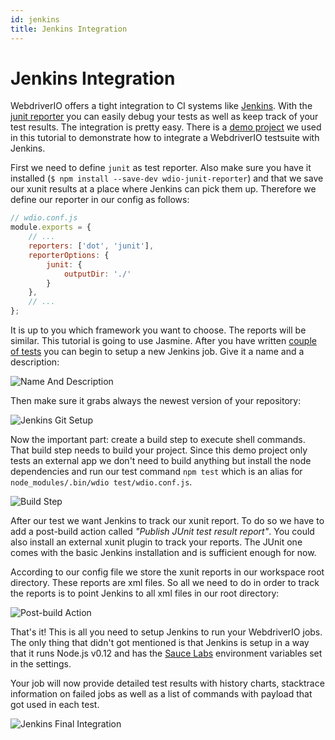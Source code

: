 ```yaml
---
id: jenkins
title: Jenkins Integration
---
```


Jenkins Integration
===================

WebdriverIO offers a tight integration to CI systems like [Jenkins](https://jenkins-ci.org/). With the [junit reporter](https://github.com/webdriverio/wdio-junit-reporter) you can easily debug your tests as well as keep track of your test results. The integration is pretty easy. There is a [demo project](https://github.com/christian-bromann/wdio-demo) we used in this tutorial to demonstrate how to integrate a WebdriverIO testsuite with Jenkins.

First we need to define `junit` as test reporter. Also make sure you have it installed (`$ npm install --save-dev wdio-junit-reporter`) and that we save our xunit results at a place where Jenkins can pick them up. Therefore we define our reporter in our config as follows:

```js
// wdio.conf.js
module.exports = {
    // ...
    reporters: ['dot', 'junit'],
    reporterOptions: {
        junit: {
            outputDir: './'
        }
    },
    // ...
};
```

It is up to you which framework you want to choose. The reports will be similar. This tutorial is going to use Jasmine. After you have written [couple of tests](https://github.com/christian-bromann/wdio-demo/tree/master/test/specs) you can begin to setup a new Jenkins job. Give it a name and a description:

![Name And Description](/images/jenkins-jobname.png "Name And Description")

Then make sure it grabs always the newest version of your repository:

![Jenkins Git Setup](/images/jenkins-gitsetup.png "Jenkins Git Setup")

Now the important part: create a build step to execute shell commands. That build step needs to build your project. Since this demo project only tests an external app we don't need to build anything but install the node dependencies and run our test command `npm test` which is an alias for `node_modules/.bin/wdio test/wdio.conf.js`.

![Build Step](/images/jenkins-runjob.png "Build Step")

After our test we want Jenkins to track our xunit report. To do so we have to add a post-build action called _"Publish JUnit test result report"_. You could also install an external xunit plugin to track your reports. The JUnit one comes with the basic Jenkins installation and is sufficient enough for now.

According to our config file we store the xunit reports in our workspace root directory. These reports are xml files. So all we need to do in order to track the reports is to point Jenkins to all xml files in our root directory:

![Post-build Action](/images/jenkins-postjob.png "Post-build Action")

That's it! This is all you need to setup Jenkins to run your WebdriverIO jobs. The only thing that didn't got mentioned is that Jenkins is setup in a way that it runs Node.js v0.12 and has the [Sauce Labs](https://saucelabs.com/) environment variables set in the settings.

Your job will now provide detailed test results with history charts, stacktrace information on failed jobs as well as a list of commands with payload that got used in each test.

![Jenkins Final Integration](/images/jenkins-final.png "Jenkins Final Integration")
